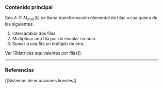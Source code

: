 ### Contenido principal

Sea $A \in M_{mxn} (k)$ se llama transformación elemental de filas a cualquiera de las siguientes:
1. Intercambiar dos filas.
2. Multiplicar una fila por un escalar no nulo.
3. Sumar a una fila un múltiplo de otra.

Ver [[Matrices equivalentes por filas]].

--- 
### Referencias
[[Sistemas de ecuaciones lineales]]